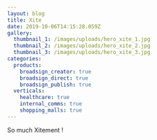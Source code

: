 ```yaml
---
layout: blog
title: Xite
date: 2019-10-06T14:15:28.059Z
gallery:
  thumbnail_1: /images/uploads/hero_xite_1.jpg
  thumbnail_2: /images/uploads/hero_xite_2.jpg
  thumbnail_3: /images/uploads/hero_xite_3.jpg
categories:
  products:
    broadsign_creator: true
    broadsign_direct: true
    broadsign_publish: true
  verticals:
    healthcare: true
    internal_comms: true
    shopping_malls: true
---
```

So much Xitement !
